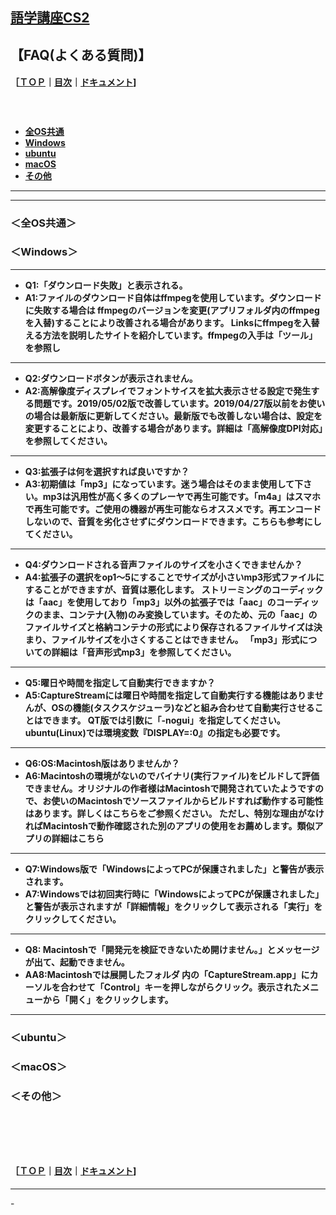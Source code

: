 ## [語学講座CS2](https://csreviser.github.io/CaptureStream2/) 
## 【FAQ(よくある質問)】　
#### ［[ＴＯＰ](./)**｜**[目次](./#目次)**｜**[ドキュメント](./#ドキュメント-1)]
####   　
   * **[全OS共通](./FAQ#macOS)**
   * **[Windows](./FAQ#windows)**
   * **[ubuntu](./FAQ#ubuntu)**
   * **[macOS](./FAQ#macOS)**
   * **[その他](./FAQ#その他)**


*** 
*** 
### **＜全OS共通＞**

### **＜Windows＞**

*** 

* **Q1:「ダウンロード失敗」と表示される。**
* **A1:ファイルのダウンロード自体はffmpegを使用しています。ダウンロードに失敗する場合は ffmpegのバージョンを変更(アプリフォルダ内のffmpegを入替)することにより改善される場合があります。 Linksにffmpegを入替える方法を説明したサイトを紹介しています。ffmpegの入手は「ツール」を参照し**

*** 

* **Q2:ダウンロードボタンが表示されません。**
* **A2:高解像度ディスプレイでフォントサイスを拡大表示させる設定で発生する問題です。2019/05/02版で改善しています。2019/04/27版以前をお使いの場合は最新版に更新してください。最新版でも改善しない場合は、設定を変更することにより、改善する場合があります。詳細は「高解像度DPI対応」を参照してください。**


*** 

* **Q3:拡張子は何を選択すれば良いですか？**
* **A3:初期値は「mp3」になっています。迷う場合はそのまま使用して下さい。mp3は汎用性が高く多くのプレーヤで再生可能です。「m4a」はスマホで再生可能です。ご使用の機器が再生可能ならオススメです。再エンコードしないので、音質を劣化させずにダウンロードできます。こちらも参考にしてください。**

*** 

* **Q4:ダウンロードされる音声ファイルのサイズを小さくできませんか？**
* **A4:拡張子の選択をop1〜5にすることでサイズが小さいmp3形式ファイルにすることができますが、音質は悪化します。
ストリーミングのコーディックは「aac」を使用しており「mp3」以外の拡張子では「aac」のコーディックのまま、コンテナ(入物)のみ変換しています。そのため、元の「aac」のファイルサイズと格納コンテナの形式により保存されるファイルサイズは決まり、ファイルサイズを小さくすることはできません。
「mp3」形式についての詳細は「音声形式mp3」を参照してください。**

*** 

* **Q5:曜日や時間を指定して自動実行できますか？**
* **A5:CaptureStreamには曜日や時間を指定して自動実行する機能はありませんが、OSの機能(タスクスケジューラ)などと組み合わせて自動実行させることはできます。 QT版では引数に「-nogui」を指定してください。ubuntu(Linux)では環境変数『DISPLAY=:0』の指定も必要です。**

*** 

* **Q6:OS:Macintosh版はありませんか？**
* **A6:Macintoshの環境がないのでバイナリ(実行ファイル)をビルドして評価できません。オリジナルの作者様はMacintoshで開発されていたようですので、お使いのMacintoshでソースファイルからビルドすれば動作する可能性はあります。詳しくはこちらをご参照ください。
ただし、特別な理由がなければMacintoshで動作確認された別のアプリの使用をお薦めします。類似アプリの詳細はこちら**

*** 

* **Q7:Windows版で「WindowsによってPCが保護されました」と警告が表示されます。**
* **A7:Windowsでは初回実行時に「WindowsによってPCが保護されました」と警告が表示されますが「詳細情報」をクリックして表示される「実行」をクリックしてください。**

*** 

* **Q8: Macintoshで「開発元を検証できないため開けません。」とメッセージが出て、起動できません。**
* **AA8:Macintoshでは展開したフォルダ 内の「CaptureStream.app」にカーソルを合わせて「Control」キーを押しながらクリック。表示されたメニューから「開く」をクリックします。**

*** 
### **＜ubuntu＞**
### **＜macOS＞**
### **＜その他＞**




####   　
####   　
#### ［[ＴＯＰ](./)**｜**[目次](./#目次)**｜**[ドキュメント](./#ドキュメント-1)]

*** 
 <link rel="shortcut icon" type="image/x-icon" href="https://avatars.githubusercontent.com/u/46049273?v=4">
 <meta name="twitter:image:src" content="https://avatars.githubusercontent.com/u/46049273?v=4">
-
